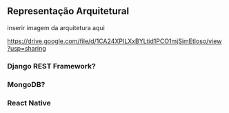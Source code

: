 ## Representação Arquitetural

inserir imagem da arquitetura aqui

https://drive.google.com/file/d/1CA24XPILXxBYLtid1PCO1mjSimEtloso/view?usp=sharing

### Django REST Framework?


### MongoDB?


### React Native